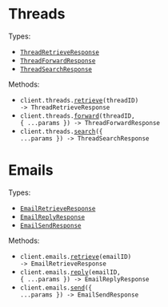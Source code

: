# Threads

Types:

- <code><a href="./src/resources/threads.ts">ThreadRetrieveResponse</a></code>
- <code><a href="./src/resources/threads.ts">ThreadForwardResponse</a></code>
- <code><a href="./src/resources/threads.ts">ThreadSearchResponse</a></code>

Methods:

- <code title="get /threads/{threadId}">client.threads.<a href="./src/resources/threads.ts">retrieve</a>(threadID) -> ThreadRetrieveResponse</code>
- <code title="post /threads/{threadId}/forward">client.threads.<a href="./src/resources/threads.ts">forward</a>(threadID, { ...params }) -> ThreadForwardResponse</code>
- <code title="post /threads/search">client.threads.<a href="./src/resources/threads.ts">search</a>({ ...params }) -> ThreadSearchResponse</code>

# Emails

Types:

- <code><a href="./src/resources/emails.ts">EmailRetrieveResponse</a></code>
- <code><a href="./src/resources/emails.ts">EmailReplyResponse</a></code>
- <code><a href="./src/resources/emails.ts">EmailSendResponse</a></code>

Methods:

- <code title="get /emails/{emailId}">client.emails.<a href="./src/resources/emails.ts">retrieve</a>(emailID) -> EmailRetrieveResponse</code>
- <code title="post /emails/{emailId}/reply">client.emails.<a href="./src/resources/emails.ts">reply</a>(emailID, { ...params }) -> EmailReplyResponse</code>
- <code title="post /emails/send">client.emails.<a href="./src/resources/emails.ts">send</a>({ ...params }) -> EmailSendResponse</code>
